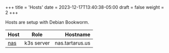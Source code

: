 +++
title = 'Hosts'
date = 2023-12-17T13:40:38-05:00
draft = false
weight = 2
+++

Hosts are setup with Debian Bookworm.

| Host         |    Role    |        Hostname |
| :----------- | :--------: | --------------: |
| [nas](./nas) | k3s server | nas.tartarus.us |
